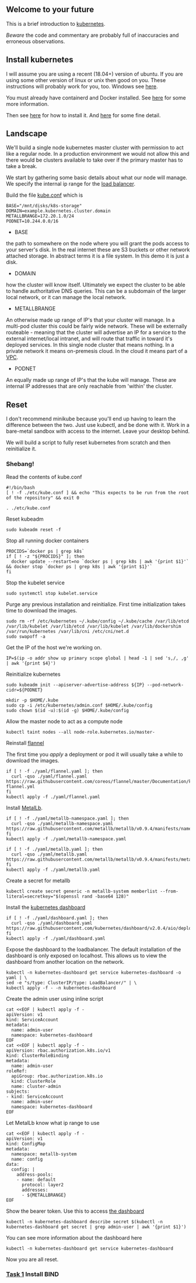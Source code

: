 ## Welcome to your future

This is a brief introduction to [kubernetes](https://kubernetes.io/).

*Beware* the code and commentary are probably full of inaccuracies and erroneous observations.

## Install kubernetes

I will assume you are using a recent (18.04+) version of ubuntu.  If you are using some other version of linux or unix then good on you.  These instructions will probably work for you, too.  Windows see [here](https://kubernetes.io/docs/setup/production-environment/windows/).

You must already have containerd and Docker installed.  See [here](https://kubernetes.io/docs/setup/production-environment/container-runtimes/) for some more information.

Then see [here](https://kubernetes.io/docs/setup/production-environment/tools/kubeadm/) for how to install it.  And [here](https://kubernetes.io/docs/setup/production-environment/tools/kubeadm/install-kubeadm/) for some fine detail.

## Landscape

We'll build a single node kubernetes master cluster with permission to act like a regular node.  In a production environment we would not allow this and there would be clusters available to take over if the primary master has to take a break.

We start by gathering some basic details about what our node will manage.  We specify the internal ip range for the [load balancer](https://metallb.universe.tf/).

Build the file [kube.conf](https://raw.githubusercontent.com/dooleydiligent/kubernetes-demo/master/etc/kube.conf) which is
```
BASE="/mnt/disks/k8s-storage"
DOMAIN=example.kubernetes.cluster.domain
METALLBRANGE=172.20.1.0/24
PODNET=10.244.0.0/16
```
- BASE

the path to somewhere on the node where you will grant the pods access to your server's disk.  In the real internet these are S3 buckets or other network attached storage.  In abstract terms it is a file system.  In this demo it is just a disk.

- DOMAIN

how the cluster will know itself.  Ultimately we expect the cluster to be able to handle authoritative DNS queries.  This can be a subdomain of the larger local network, or it can manage the local network.

- METALLBRANGE

An otherwise made up range of IP's that your cluster will manage.  In a multi-pod cluster this could be fairly wide network.  These will be externally routeable - meaning that the cluster will advertise an IP for a service to the external internet/local intranet, and will route that traffic in toward it's deployed services.  In this single node cluster that means nothing.  In a private network it means on-premesis cloud.  In the cloud it means part of a [VPC](https://www.ibm.com/cloud/vpc).


- PODNET

An equally made up range of IP's that the kube will manage.  These are internal IP addresses that are only reachable from 'within' the cluster.

## Reset

I don't recommend minikube because you'll end up having to learn the difference between the two.  Just use kubectl, and be done with it.  Work in a bare-metal sandbox with access to the internet.  Leave your desktop behind.

We will build a script to fully reset kubernetes from scratch and then reinitialize it.

### Shebang!
Read the contents of kube.conf
```
#!/bin/bash
[ ! -f ./etc/kube.conf ] && echo "This expects to be run from the root of the repository" && exit 0

. ./etc/kube.conf
```
Reset kubeadm
```
sudo kubeadm reset -f
```
Stop all running docker containers
```
PROCIDS=`docker ps | grep k8s`
if [ ! -z "${PROCIDS}" ]; then
  docker update --restart=no `docker ps | grep k8s | awk '{print $1}'` && docker stop `docker ps | grep k8s | awk '{print $1}'` 
fi
```
Stop the kubelet service
```
sudo systemctl stop kubelet.service
```
Purge any previous installation and reinitialize.  First time initialization takes time to download the images.
```
sudo rm -rf /etc/kubernetes ~/.kube/config ~/.kube/cache /var/lib/etcd /var/lib/kubelet /var/lib/etcd /var/lib/kubelet /var/lib/dockershim /var/run/kubernetes /var/lib/cni /etc/cni/net.d
sudo swapoff -a
```
Get the IP of the host we're working on.

```
IP=$(ip -o addr show up primary scope global | head -1 | sed 's,/, ,g' | awk '{print $4}')
```
Reinitialize kubernetes
```
sudo kubeadm init --apiserver-advertise-address ${IP} --pod-network-cidr=${PODNET} 

mkdir -p $HOME/.kube
sudo cp -i /etc/kubernetes/admin.conf $HOME/.kube/config
sudo chown $(id -u):$(id -g) $HOME/.kube/config

```
Allow the master node to act as a compute node
```
kubectl taint nodes --all node-role.kubernetes.io/master-
```

Reinstall [flannel](https://github.com/coreos/flannel/blob/master/README.md)

The first time you *apply* a deployment or pod it will usually take a while to download the images.
```
if [ ! -f ./yaml/flannel.yaml ]; then
  curl -qso ./yaml/flannel.yaml https://raw.githubusercontent.com/coreos/flannel/master/Documentation/kube-flannel.yml
fi
kubectl apply -f ./yaml/flannel.yaml
```
Install [MetalLb](https://metallb.universe.tf/).
```
if [ ! -f ./yaml/metallb-namespace.yaml ]; then
  curl -qso ./yaml/metallb-namespace.yaml https://raw.githubusercontent.com/metallb/metallb/v0.9.4/manifests/namespace.yaml
fi
kubectl apply -f ./yaml/metallb-namespace.yaml

if [ ! -f ./yaml/metallb.yaml ]; then
  curl -qso ./yaml/metallb.yaml https://raw.githubusercontent.com/metallb/metallb/v0.9.4/manifests/metallb.yaml
fi
kubectl apply -f ./yaml/metallb.yaml
```
Create a secret for metallb
```
kubectl create secret generic -n metallb-system memberlist --from-literal=secretkey="$(openssl rand -base64 128)"
```
Install the [kubernetes dashboard](https://github.com/kubernetes/dashboard/blob/master/README.md)
```
if [ ! -f ./yaml/dashboard.yaml ]; then
  curl -qso ./yaml/dashboard.yaml https://raw.githubusercontent.com/kubernetes/dashboard/v2.0.4/aio/deploy/recommended.yaml
fi
kubectl apply -f ./yaml/dashboard.yaml
```
Expose the dashboard to the loadbalancer.  The default installation of the dashboard is only exposed on localhost.  This allows us to view the dashboard from another location on the network.
```
kubectl -n kubernetes-dashboard get service kubernetes-dashboard -o yaml | \
sed -e "s/type: ClusterIP/type: LoadBalancer/" | \
kubectl apply -f - -n kubernetes-dashboard
```
Create the admin user using inline script
```
cat <<EOF | kubectl apply -f -
apiVersion: v1
kind: ServiceAccount
metadata:
  name: admin-user
  namespace: kubernetes-dashboard
EOF
cat <<EOF | kubectl apply -f -
apiVersion: rbac.authorization.k8s.io/v1
kind: ClusterRoleBinding
metadata:
  name: admin-user
roleRef:
  apiGroup: rbac.authorization.k8s.io
  kind: ClusterRole
  name: cluster-admin
subjects:
- kind: ServiceAccount
  name: admin-user
  namespace: kubernetes-dashboard
EOF
```
Let MetalLb know what ip range to use
```
cat <<EOF | kubectl apply -f - 
apiVersion: v1
kind: ConfigMap
metadata:
  namespace: metallb-system
  name: config
data:
  config: |
    address-pools:
    - name: default
      protocol: layer2
      addresses:
      - ${METALLBRANGE}
EOF
```
Show the bearer token.  Use this to access [the dashboard](https://172.20.1.0)
```
kubectl -n kubernetes-dashboard describe secret $(kubectl -n kubernetes-dashboard get secret | grep admin-user | awk '{print $1}')
```
You can see more information about the dashboard here
```
kubectl -n kubernetes-dashboard get service kubernetes-dashboard
```

Now you are all reset.

### [Task 1](https://github.com/dooleydiligent/kubernetes-demo/tree/master/docs/bind.md) Install BIND